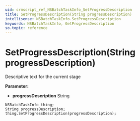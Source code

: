 ```yaml
---
uid: crmscript_ref_NSBatchTaskInfo_SetProgressDescription
title: SetProgressDescription(String progressDescription)
intellisense: NSBatchTaskInfo.SetProgressDescription
keywords: NSBatchTaskInfo, GetProgressDescription
so.topic: reference
---
```


# SetProgressDescription(String progressDescription)

Descriptive text for the current stage

**Parameter:** 
 - **progressDescription** String

```crmscript
NSBatchTaskInfo thing;
String progressDescription;
thing.SetProgressDescription(progressDescription);
```

